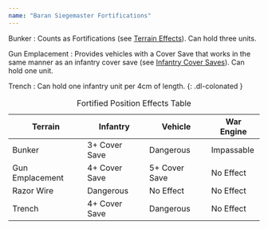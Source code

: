 ```yaml
---
name: "Baran Siegemaster Fortifications"
---
```

Bunker
: Counts as Fortifications (see [Terrain Effects](/tournament-pack/#terrain-effects)). Can hold three units.

Gun Emplacement
: Provides vehicles with a Cover Save that works in the same manner as an infantry cover save (see [Infantry Cover Saves](/tournament-pack/#infantry-cover-saves)). Can hold one unit.

Trench
: Can hold one infantry unit per 4cm of length.
{: .dl-colonated }

<div class="table-responsive">
  <table class="no-margin-bottom table table-borderless table-captioned">
    <caption>Fortified Position Effects Table</caption>
    <thead>
      <tr>
        <th>Terrain</th>
        <th>Infantry</th>
        <th>Vehicle</th>
        <th>War Engine</th>
      </tr>
    </thead>
    <tbody>
      <tr>
        <td>Bunker</td>
        <td>3+ Cover Save</td>
        <td>Dangerous</td>
        <td>Impassable</td>
      </tr>
      <tr>
        <td>Gun Emplacement</td>
        <td>4+ Cover Save</td>
        <td>5+ Cover Save</td>
        <td>No Effect</td>
      </tr>
      <tr>
        <td>Razor Wire</td>
        <td>Dangerous</td>
        <td>No Effect</td>
        <td>No Effect</td>
      </tr>
      <tr>
        <td>Trench</td>
        <td>4+ Cover Save</td>
        <td>Dangerous</td>
        <td>No Effect</td>
      </tr>
    </tbody>
  </table>
</div>